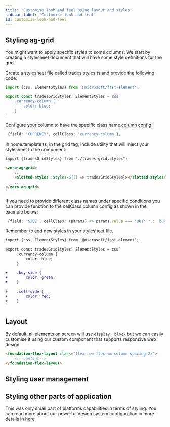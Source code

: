 ```yaml
---
title: 'Customise look and feel using layout and styles'
sidebar_label: 'Customise look and feel'
id: customize-look-and-feel
---
```


## Styling ag-grid

You might want to apply specific styles to some columns. 
We start by creating a stylesheet document that will have some style definitions for the grid.

Create a stylesheet file called trades.styles.ts and provide the following code:

```typescript
import {css, ElementStyles} from '@microsoft/fast-element';

export const tradesGridStyles: ElementStyles = css`
    .currency-column {
        color: blue;
    }
`
```

Configure your column to have the specific class name [column config](https://ag-grid.com/javascript-data-grid/cell-styles/#cell-class):

```typescript
 {field: 'CURRENCY', cellClass: 'currency-column'},
```

In home.template.ts, in the grid tag, include utility that will inject your stylesheet to the component:

```html
import {tradesGridStyles} from "./trades-grid.styles";

<zero-ag-grid>
    ...    
    <slotted-styles :styles=${() => tradesGridStyles}></slotted-styles>
    ...
</zero-ag-grid>
`
```

If you need to provide different class names under specific conditions you can provide function to the cellClass column config as shown in the example below:

```typescript
 {field: 'SIDE', cellClass: (params) => params.value === 'BUY' ? : 'buy-side', 'sell-side'},
```

Remember to add new styles in your stylesheet file.

```diff
import {css, ElementStyles} from '@microsoft/fast-element';

export const tradesGridStyles: ElementStyles = css`    
     .currency-column {
         color: blue;
     }

+    .buy-side {
+        color: green;
+    }
    
+    .sell-side {
+        color: red;
+    }
`
```

## Layout 
By default, all elements on screen will use `display: block` but we can easily customise it using our custom component that supports responsive web design.

```html
<foundation-flex-layout class="flex-row flex-sm-column spacing-2x">
    <!--content-->
</foundation-flex-layout>
```


## Styling user management


## Styling other parts of application
This was only small part of platforms capabilities in terms of styling. You can read more about our powerful design system configuration in more details in [here](/front-end/design-systems/introduction/)
